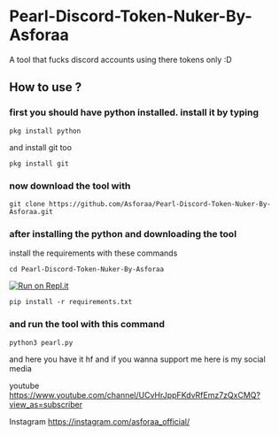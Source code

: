 # Pearl-Discord-Token-Nuker-By-Asforaa
A tool that fucks discord accounts using there tokens only :D

## How to use ?

### first you should have python installed. install it by typing
```
pkg install python
```
and install git too
```
pkg install git
```

### now download the tool with
```
git clone https://github.com/Asforaa/Pearl-Discord-Token-Nuker-By-Asforaa.git
```

### after installing the python and downloading the tool 
install the requirements with these commands
```
cd Pearl-Discord-Token-Nuker-By-Asforaa
```

[![Run on Repl.it](https://repl.it/badge/github/Asforaa/Pearl-Discord-Token-Nuker-By-Asforaa)](https://repl.it/github/Asforaa/Pearl-Discord-Token-Nuker-By-Asforaa)

```
pip install -r requirements.txt
```

### and run the tool with this command
```
python3 pearl.py
```

and here you have it hf and if you wanna support me here is my social media

youtube
https://www.youtube.com/channel/UCvHrJppFKdvRfEmz7zQxCMQ?view_as=subscriber

Instagram
https://instagram.com/asforaa_official/
